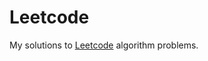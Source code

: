 # Leetcode  
My solutions to [Leetcode](https://leetcode.com/problemset/algorithms/) algorithm problems.  
